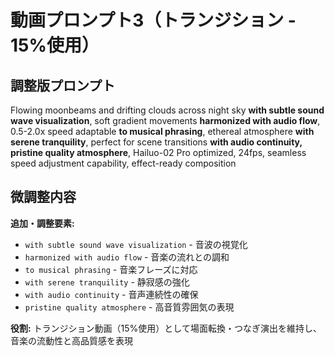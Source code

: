 # 動画プロンプト3（トランジション - 15%使用）

## 調整版プロンプト
Flowing moonbeams and drifting clouds across night sky **with subtle sound wave visualization**, soft gradient movements **harmonized with audio flow**, 0.5-2.0x speed adaptable **to musical phrasing**, ethereal atmosphere **with serene tranquility**, perfect for scene transitions **with audio continuity, pristine quality atmosphere**, Hailuo-02 Pro optimized, 24fps, seamless speed adjustment capability, effect-ready composition

## 微調整内容
**追加・調整要素:**
- `with subtle sound wave visualization` - 音波の視覚化
- `harmonized with audio flow` - 音楽の流れとの調和
- `to musical phrasing` - 音楽フレーズに対応
- `with serene tranquility` - 静寂感の強化
- `with audio continuity` - 音声連続性の確保
- `pristine quality atmosphere` - 高音質雰囲気の表現

**役割:** トランジション動画（15%使用）として場面転換・つなぎ演出を維持し、音楽の流動性と高品質感を表現